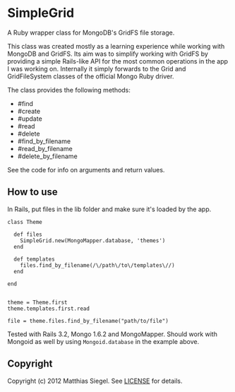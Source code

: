 # SimpleGrid

A Ruby wrapper class for MongoDB's GridFS file storage.

This class was created mostly as a learning experience while working with MongoDB and GridFS. Its aim was to simplify working with GridFS by providing a simple Rails-like API for the most common operations in the app I was working on. Internally it simply forwards to the Grid and GridFileSystem classes of the official Mongo Ruby driver.

The class provides the following methods:

* #find
* #create
* #update
* #read
* #delete
* #find\_by\_filename
* #read\_by\_filename
* #delete\_by\_filename

See the code for info on arguments and return values.

## How to use

In Rails, put files in the lib folder and make sure it's loaded by the app.

    class Theme
      
      def files
        SimpleGrid.new(MongoMapper.database, 'themes')
      end
      
      def templates
        files.find_by_filename(/\/path\/to\/templates\//)
      end
      
    end
    
    
    theme = Theme.first
    theme.templates.first.read
    
    file = theme.files.find_by_filename("path/to/file")

Tested with Rails 3.2, Mongo 1.6.2 and MongoMapper. Should work with Mongoid as well by using `Mongoid.database` in the example above.

## Copyright

Copyright (c) 2012 Matthias Siegel.
See [LICENSE](https://github.com/matthiassiegel/simplegrid/tree/master/LICENSE.md) for details.